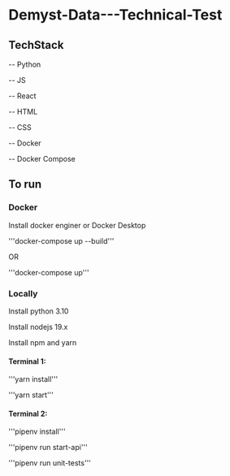 # Demyst-Data---Technical-Test

## TechStack

-- Python

-- JS

-- React

-- HTML

-- CSS

-- Docker

-- Docker Compose

## To run

### Docker

Install docker enginer or Docker Desktop

'''docker-compose up --build'''

OR


'''docker-compose up'''

### Locally

Install python 3.10

Install nodejs 19.x

Install npm and yarn

#### Terminal 1:

'''yarn install'''

'''yarn start'''

#### Terminal 2:

'''pipenv install'''

'''pipenv run start-api'''

'''pipenv run unit-tests'''
